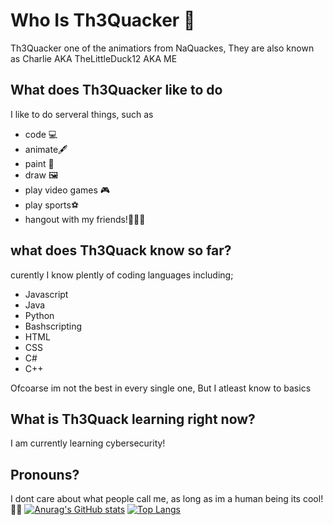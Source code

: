 # Who Is Th3Quacker 🦆
Th3Quacker one of the animatiors from NaQuackes, They are also known as Charlie AKA TheLittleDuck12 AKA ME
## What does Th3Quacker like to do
I like to do serveral things, such as
- code 💻
- animate🖋️
- paint 🎨
- draw 🖼️
- play video games 🎮
- play sports⚽
- hangout with my friends!🧑‍🤝‍🧑
## what does Th3Quack know so far?
curently I know plently of coding languages including;
- Javascript
- Java
- Python
- Bashscripting
- HTML
- CSS
- C#
- C++
  
Ofcoarse im not the best in every single one, But I atleast know to basics
## What is Th3Quack learning right now?
I am currently learning cybersecurity!
## Pronouns?
I dont care about what people call me, as long as im a human being its cool! 🏳️‍🌈
[![Anurag's GitHub stats](https://github-readme-stats.vercel.app/api?username=Th3Quacker)](https://github.com/anuraghazra/github-readme-stats)
[![Top Langs](https://github-readme-stats.vercel.app/api/top-langs/?username=Th3Quacker)](https://github.com/anuraghazra/github-readme-stats)
